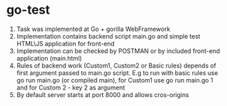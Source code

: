 # go-test

1) Task was implemented at Go + gorilla WebFramework
2) Implementation contains backend script  main.go and simple test HTML\JS application for front-end
3) Implementation can be checked by POSTMAN or by included front-end application (main.html)
3) Rules of backend work (Custom1, Custom2 or Basic rules) depends of first argument passed to main.go script.
E.g to run with basic rules use go run main.go (or compiled main), for  Custom1 use go run main.go 1 and for Custom 2 - key 2 as argument
4) By default server starts at port 8000 and allows cros-origins
